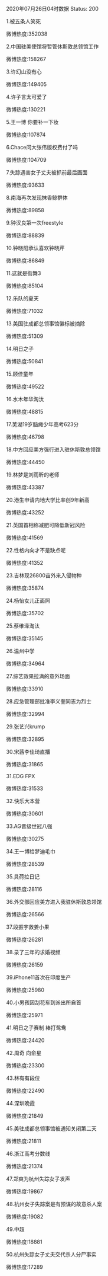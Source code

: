 2020年07月26日04时数据
Status: 200

1.被五条人笑死

微博热度:352038

2.中国驻美使馆将暂管休斯敦总领馆工作

微博热度:158267

3.许幻山没有心

微博热度:149405

4.许子言太可爱了

微博热度:130221

5.王一博 你要补一下妆

微博热度:107874

6.Chace问大张伟版权费付了吗

微博热度:104709

7.失踪遇害女子丈夫被抓前最后画面

微博热度:93633

8.南海再次发现抹香鲸群体

微博热度:89858

9.钟汉良第一次freestyle

微博热度:88839

10.钟晓阳承认喜欢钟晓芹

微博热度:86849

11.这就是街舞3

微博热度:85104

12.乐队的夏天

微博热度:71032

13.美国驻成都总领事馆徽标被摘除

微博热度:51309

14.明日之子

微博热度:50841

15.顾佳童年

微博热度:49522

16.水木年华淘汰

微博热度:48815

17.芜湖19岁脑瘫少年高考623分

微博热度:46798

18.中方回应美方强行进入驻休斯敦总领馆

微博热度:44450

19.林梦是刘雨昕的老师

微博热度:43387

20.港生申请内地大学比率创9年新高

微博热度:43252

21.英国首相称减肥可降低新冠风险

微博热度:41569

22.性格内向才不是缺点呢

微博热度:41352

23.吉林现26800亩外来入侵物种

微博热度:35874

24.杨怡女儿正面照

微博热度:35702

25.蔡维泽淘汰

微博热度:35145

26.温州中学

微博热度:34964

27.综艺效果拉满的意外场面

微博热度:33910

28.应急管理部批准李义奎同志为烈士

微博热度:32994

29.张艺兴krump

微博热度:32895

30.宋茜李佳琦直播

微博热度:31865

31.EDG FPX

微博热度:31533

32.快乐大本营

微博热度:30601

33.AG晋级世冠八强

微博热度:30275

34.王一博给梦迪毛巾

微博热度:28539

35.具荷拉日记

微博热度:28116

36.外交部回应美方进入我驻休斯敦总领馆

微博热度:26566

37.段振宇救姜小果

微博热度:26281

38.录了三年的求婚视频

微博热度:26159

39.iPhone11首次在印度生产

微博热度:25980

40.小男孩因刮花车到派出所自首

微博热度:25971

41.明日之子赛制 棒打鸳鸯

微博热度:24420

42.周奇 向俞星

微博热度:23300

43.林有有段位

微博热度:22490

44.深圳晚霞

微博热度:21849

45.美驻成都总领事馆被通知关闭第二天

微博热度:21811

46.浙江高考分数线

微博热度:21374

47.郑爽为杭州失踪女子发声

微博热度:19867

48.杭州女子失踪案是有预谋的故意杀人案

微博热度:19082

49.中超

微博热度:18881

50.杭州失踪女子丈夫交代杀人分尸事实

微博热度:17289


